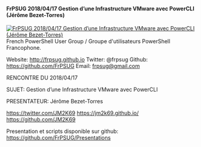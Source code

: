 ﻿#### FrPSUG 2018/04/17 Gestion d’une Infrastructure VMware avec PowerCLI (Jérôme Bezet-Torres)

[![FrPSUG 2018/04/17 Gestion d’une Infrastructure VMware avec PowerCLI (Jérôme Bezet-Torres)](https://i3.ytimg.com/vi/nFQpTyHjde0/hqdefault.jpg "FrPSUG 2018/04/17 Gestion d’une Infrastructure VMware avec PowerCLI (Jérôme Bezet-Torres)")](https://www.youtube.com/watch?v=nFQpTyHjde0)
French PowerShell User Group / Groupe d'utilisateurs PowerShell Francophone.

Website: http://frpsug.github.io
Twitter: @frpsug
Github: https://github.com/FrPSUG
Email: frpsug@gmail.com


RENCONTRE DU 2018/04/17

SUJET: Gestion d’une Infrastructure VMware avec PowerCLI

PRESENTATEUR: Jérôme Bezet-Torres

https://twitter.com/JM2K69
https://jm2k69.github.io/
https://github.com/JM2K69


Presentation et scripts disponible sur github:
https://github.com/FrPSUG/Presentations


